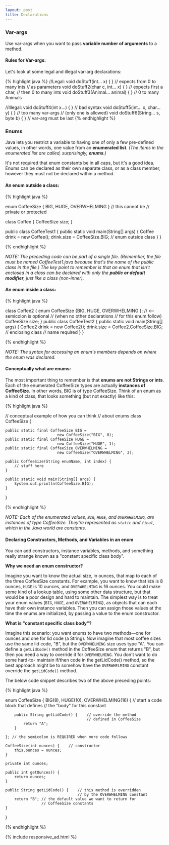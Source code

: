 ```yaml
---
layout: post
title: Declarations
---
```


### Var-args

Use var-args when you want to pass __variable number of arguments__ to a method.

#### Rules for Var-args:

Let's look at some legal and illegal var-arg declarations:

{% highlight java %}
//Legal:
    void doStuff(int... x) { }  // expects from 0 to many ints
                                // as parameters
    void doStuff2(char c, int... x) { }  // expects first a char,
                                         // then 0 to many ints
    void doStuff3(Animal... animal) { }  // 0 to many Animals

//Illegal:
    void doStuff4(int x...) { }             // bad syntax
    void doStuff5(int... x, char... y) { }  // too many var-args
                                            // (only one is allowed)
    void doStuff6(String... s, byte b) { }  // var-arg must be last
{% endhighlight %}

### Enums

Java lets you restrict a variable to having one of only a few pre-defined values, in
other words, one value from an __enumerated list__. _(The items in the enumerated list are called, surprisingly, __enums__.)_

It's not required that enum constants be in all caps, but it's a good idea. Enums can be declared as their own separate
class, or as a class member, however they must not be declared within a method.

#### An enum outside a class:

{% highlight java %}

enum CoffeeSize { BIG, HUGE, OVERWHELMING } // this cannot be
                                            // private or protected

class Coffee {
    CoffeeSize size;
}

public class CoffeeTest1 {
    public static void main(String[] args) {
        Coffee drink = new Coffee();
        drink.size = CoffeeSize.BIG; // enum outside class
    }
}

{% endhighlight %}

_NOTE: The preceding code can be part of a single file. (Remember, the file must be named CoffeeTest1.java because that's the name
of the public class in the file.) The key point to remember is that an enum that isn't enclosed in a class can be declared
with only the __public or default modifier__, just like a class (non-inner)._

#### An enum inside a class:

{% highlight java %}

class Coffee2 {
    enum CoffeeSize {BIG, HUGE, OVERWHELMING }; // <-- semicolon is optional
                                                // (when no other declarations
                                                // for this enum follow)
    CoffeeSize size;
}
public class CoffeeTest2 {
    public static void main(String[] args) {
    Coffee2 drink = new Coffee2();
    drink.size = Coffee2.CoffeeSize.BIG; // enclosing class
                                         // name required
    }
}

{% endhighlight %}

_NOTE: The syntax for accessing an enum's members depends on where the enum was declared._

#### Conceptually what are enums:

The most important thing to remember is that __enums are not Strings or ints__. Each of the
enumerated CoffeeSize types are actually __instances of CoffeeSize__. In other words, BIG
is of type CoffeeSize. Think of an enum as a kind of class, that looks something
(but not exactly) like this:

{% highlight java %}

// conceptual example of how you can think
// about enums
class CoffeeSize {

    public static final CoffeeSize BIG =
                           new CoffeeSize("BIG", 0);
    public static final CoffeeSize HUGE =
                           new CoffeeSize("HUGE", 1);
    public static final CoffeeSize OVERWHELMING =
                           new CoffeeSize("OVERWHELMING", 2);

    public CoffeeSize(String enumName, int index) {
        // stuff here
    }

    public static void main(String[] args) {
        System.out.println(CoffeeSize.BIG);
    }
}

{% endhighlight %}

_NOTE: Each of the enumerated values, `BIG`, `HUGE`, and `OVERWHELMING`, are instances
of type CoffeeSize. They're represented as `static` and `final`, which in the Java world are constants._

#### Declaring Constructors, Methods, and Variables in an enum

You can add constructors, instance variables, methods, and something really strange known as
a "constant specific class body".

__Why we need an enum constructor?__

Imagine you want to know the actual size, in ounces, that map to each
of the three CoffeeSize constants. For example, you want to know that `BIG` is 8 ounces, `HUGE` is 10 ounces,
and `OVERWHELMING` is 16 ounces. You could make some kind of a lookup table, using some other data
structure, but that would be a poor design and hard to maintain. The simplest way is to treat your enum
values (`BIG`, `HUGE`, and `OVERWHELMING`), as objects that can each have their own instance variables. Then you
can assign those values at the time the enums are initialized, by passing a value to the enum constructor.

__What is "constant specific class body"?__

Imagine this scenario: you want enums to have two methods—one for ounces and one for lid code (a String). Now imagine
that most coffee sizes use the same lid code, "B", but the `OVERWHELMING` size uses type "A". You can define
a `getLidCode()` method in the CoffeeSize enum that returns "B", but then you need a way to override it for `OVERWHELMING`.
You don't want to do some hard-to- maintain if/then code in the getLidCode() method, so the best approach might be to
somehow have the `OVERWHELMING` constant override the `getLidCode()` method.

The below code snippet describes two of the above preceding points:

{% highlight java %}

enum CoffeeSize {
    BIG(8),
    HUGE(10),
    OVERWHELMING(16) {  // start a code block that defines
                        // the "body" for this constant

        public String getLidCode() {    // override the method
                                        // defined in CoffeeSize
            return "A";
        }

    }; // the semicolon is REQUIRED when more code follows

    CoffeeSize(int ounces) {    // constructor
        this.ounces = ounces;
    }

    private int ounces;

    public int getOunces() {
        return ounces;
    }

    public String getLidCode() {    // this method is overridden
                                    // by the OVERWHELMING constant
        return "B"; // the default value we want to return for
                    // CoffeeSize constants
    }
}

{% endhighlight %}


{% include responsive_ad.html %}